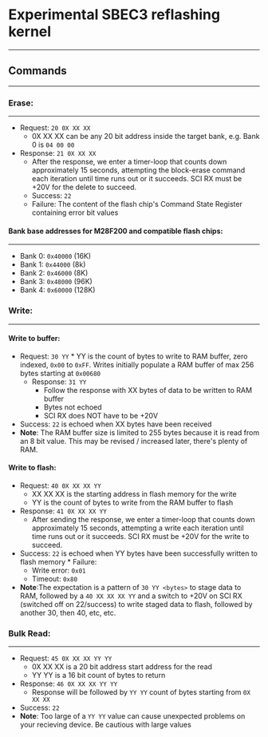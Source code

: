# Experimental SBEC3 reflashing kernel
---------  

## Commands
---------

### Erase:
---------
  * Request: ````20 0X XX XX````
     * 0X XX XX can be any 20 bit address inside the target bank, e.g. Bank 0 is ````04 00 00````
  * Response: ````21 0X XX XX````
     * After the response, we enter a timer-loop that counts down approximately 15 seconds, attempting the block-erase command each iteration until time runs out or it succeeds.  SCI RX must be +20V for the delete to succeed.
    * Success: ````22````
    * Failure: The content of the flash chip's Command State Register containing error bit values

#### Bank base addresses for M28F200 and compatible flash chips:
---------
   * Bank 0: ````0x40000```` (16K)
   * Bank 1: ````0x44000```` (8k)
   * Bank 2: ````0x46000```` (8K)
   * Bank 3: ````0x48000```` (96K)
   * Bank 4: ````0x60000```` (128K)

### Write:
---------

#### Write to buffer:
  * Request: ````30 YY````
         * YY is the count of bytes to write to RAM buffer, zero indexed, ````0x00```` to ````0xFF````. Writes initially populate a RAM buffer of max 256 bytes starting at ````0x00680````
    * Response: ````31 YY````
       * Follow the response with XX bytes of data to be written to RAM buffer
       * Bytes not echoed
       * SCI RX does NOT have to be +20V
   * Success: ````22```` is echoed when XX bytes have been received
   * **Note**: The RAM buffer size is limited to 255 bytes because it is read from an 8 bit value. This may be revised / increased later, there's plenty of RAM.

#### Write to flash:
   * Request: ````40 0X XX XX YY````
       * XX XX XX is the starting address in flash memory for the write
       * YY is the count of bytes to write from the RAM buffer to flash
   * Response: ````41 0X XX XX YY````
      * After sending the response, we enter a timer-loop that counts down approximately 15 seconds, attempting a write each iteration until time runs out or it succeeds. SCI RX must be +20V for the write to succeed.
   * Success: ````22```` is echoed when YY bytes have been successfully written to flash memory
    * Failure:
       * Write error: ````0x01````
       * Timeout: ````0x80````
* **Note**:The expectation is a pattern of ````30 YY <bytes>```` to stage data to RAM, followed by a ````40 XX XX XX YY```` and a switch to +20V on SCI RX (switched off on 22/success) to write staged data to flash, followed by another 30, then 40, etc, etc.

### Bulk Read:
---------
   * Request: ````45 0X XX XX YY YY````
       * 0X XX XX is a 20 bit address start address for the read
       * YY YY is a 16 bit count of bytes to return
   * Response: ````46 0X XX XX YY YY````
       * Response will be followed by ````YY YY```` count of bytes starting from ````0X XX XX````
   * Success: ````22````
   * **Note**: Too large of a ````YY YY```` value can cause unexpected problems on your recieving device.  Be cautious with large values
